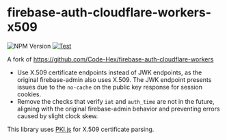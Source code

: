 # firebase-auth-cloudflare-workers-x509

![NPM Version](https://img.shields.io/npm/v/firebase-auth-cloudflare-workers-x509)
[![Test](https://github.com/MIERUNE/firebase-auth-cloudflare-workers-x509/actions/workflows/ci.yml/badge.svg)](https://github.com/MIERUNE/firebase-auth-cloudflare-workers-x509/actions/workflows/ci.yml)

A fork of <https://github.com/Code-Hex/firebase-auth-cloudflare-workers>

- Use X.509 certificate endpoints instead of JWK endpoints, as the original firebase-admin also uses X.509. The JWK endpoint presents issues due to the `no-cache` on the public key response for session cookies.
- Remove the checks that verify `iat` and `auth_time` are not in the future, aligning with the original firebase-admin behavior and preventing errors caused by slight clock skew.

This library uses [PKI.js](https://github.com/PeculiarVentures/PKI.js) for X.509 certificate parsing.
